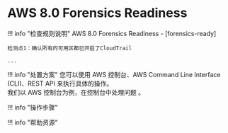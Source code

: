 # AWS 8.0 Forensics Readiness

!!! info "检查规则说明"
    AWS 8.0 Forensics Readiness - [forensics-ready]

    检测点1：确认所有的可用区都已开启了CloudTrail
    
    ...

    
!!! info "处置方案"
    您可以使用 AWS 控制台、AWS Command Line Interface (CLI)、REST API 来执行具体的操作。   
    我们以 AWS 控制台为例，在控制台中处理问题 。



!!! info "操作步骤"





!!! info "帮助资源"
    